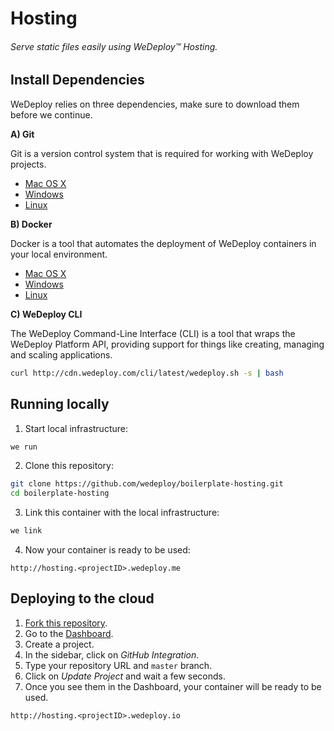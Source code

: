 # Hosting

###### Serve static files easily using *WeDeploy™ Hosting*.

<!-- <article id="install-dependencies"> -->

## Install Dependencies

WeDeploy relies on three dependencies, make sure to download them before we continue.

**A) Git**

Git is a version control system that is required for working with WeDeploy projects.

  * [Mac OS X](https://git-scm.com/download/mac)
  * [Windows](https://git-scm.com/download/win)
  * [Linux](https://git-scm.com/download/linux)

**B) Docker**

Docker is a tool that automates the deployment of WeDeploy containers in your local environment.

  * [Mac OS X](https://download.docker.com/mac/stable/Docker.dmg)
  * [Windows](https://download.docker.com/win/stable/InstallDocker.msi)
  * [Linux](https://docs.docker.com/engine/installation/linux/)

**C) WeDeploy CLI**

The WeDeploy Command-Line Interface (CLI) is a tool that wraps the WeDeploy Platform API, providing support for things like creating, managing and scaling applications.

```sh
curl http://cdn.wedeploy.com/cli/latest/wedeploy.sh -s | bash
```

<!-- </article> -->

<!-- <article id="running-locally"> -->

## Running locally

1. Start local infrastructure:

  ```sh
we run
  ```

2. Clone this repository:

  ```sh
git clone https://github.com/wedeploy/boilerplate-hosting.git
cd boilerplate-hosting
  ```

3. Link this container with the local infrastructure:

  ```sh
we link
  ```

4. Now your container is ready to be used:

  ```text
http://hosting.<projectID>.wedeploy.me
  ```

<!-- </article> -->

<!-- <article id="deploying-to-the-cloud"> -->

## Deploying to the cloud

1. [Fork this repository](https://github.com/wedeploy/boilerplate-hosting/fork).
2. Go to the [Dashboard](http://dashboard.wedeploy.io).
3. Create a project.
4. In the sidebar, click on *GitHub Integration*.
5. Type your repository URL and `master` branch.
6. Click on *Update Project* and wait a few seconds.
7. Once you see them in the Dashboard, your container will be ready to be used.

  ```text
http://hosting.<projectID>.wedeploy.io
  ```

<!-- </article> -->